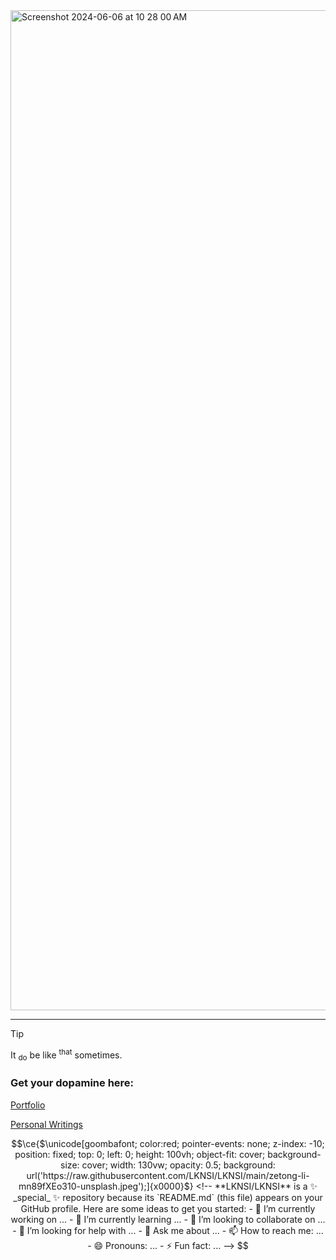 <img width="1600" alt="Screenshot 2024-06-06 at 10 28 00 AM" src="https://github.com/LKNSI/LKNSI/assets/3456318/c4287b02-330b-4099-8bae-57c6a85cdfd6">

---
> [!TIP]
> It <sub>do</sub> be like <sup>that</sup> sometimes.



### Get your dopamine here:
[Portfolio](https://naughton.ie)

[Personal Writings](https://marcus.naughton.ie)


```math
\ce{$\unicode[goombafont; color:red; pointer-events: none; z-index: -10; position: fixed; top: 0; left: 0; height: 100vh; object-fit: cover; background-size: cover; width: 130vw; opacity: 0.5; background: url('https://raw.githubusercontent.com/LKNSI/LKNSI/main/zetong-li-mn89fXEo310-unsplash.jpeg');]{x0000}$}
<!--
**LKNSI/LKNSI** is a ✨ _special_ ✨ repository because its `README.md` (this file) appears on your GitHub profile.

Here are some ideas to get you started:

- 🔭 I’m currently working on ...
- 🌱 I’m currently learning ...
- 👯 I’m looking to collaborate on ...
- 🤔 I’m looking for help with ...
- 💬 Ask me about ...
- 📫 How to reach me: ...
- 😄 Pronouns: ...
- ⚡ Fun fact: ...
-->
